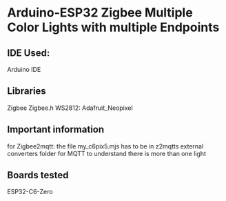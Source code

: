# Arduino-ESP32 Zigbee Multiple Color Lights with multiple Endpoints

## IDE Used:
Arduino IDE

## Libraries
Zigbee Zigbee.h
WS2812: Adafruit_Neopixel

## Important information
for Zigbee2mqtt: the file my_c6pix5.mjs has to be in z2mqtts external converters folder for MQTT to understand there is more than one light

## Boards tested
ESP32-C6-Zero